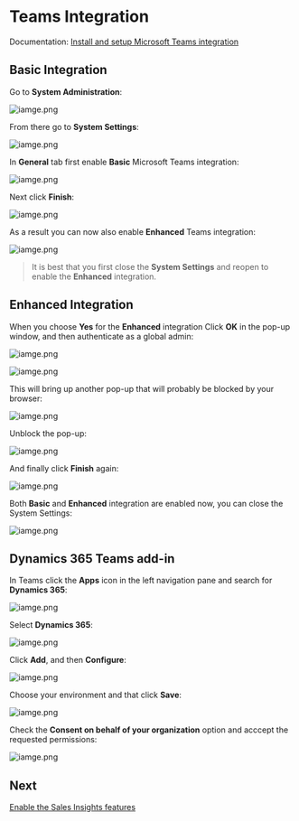 # Teams Integration

Documentation:
[Install and setup Microsoft Teams integration](https://docs.microsoft.com/en-us/dynamics365/teams-integration/teams-install-app)

## Basic Integration

Go to **System Administration**:

![iamge.png](images/teams-integration-advanced-settings-system-administration.png)

From there go to **System Settings**:

![iamge.png](images/teams-integration-advanced-settings-system-administration-system-settings.png)

In **General** tab first enable **Basic** Microsoft Teams integration:

![iamge.png](images/teams-integration-advanced-settings-system-administration-system-settings-enable-basic-integration.png)

Next click **Finish**:

![iamge.png](images/teams-integration-advanced-settings-system-administration-system-settings-enable-basic-integration-finish.png)

As a result you can now also enable **Enhanced** Teams integration:

![iamge.png](images/teams-integration-advanced-settings-system-administration-system-settings-enable-enhanced-integration.png)

> It is best that you first close the **System Settings** and reopen to enable the **Enhanced** integration.

## Enhanced Integration

When you choose **Yes** for the **Enhanced** integration Click **OK** in the pop-up window, and then authenticate as a global admin:

![iamge.png](images/teams-integration-advanced-settings-system-administration-system-settings-enable-enhanced-integration-global-admin-auth.png) 

![iamge.png](images/teams-integration-advanced-settings-system-administration-system-settings-enable-enhanced-integration-accept-permissions.png)

This will bring up another pop-up that will probably be blocked by your browser:

![iamge.png](images/teams-integration-advanced-settings-system-administration-system-settings-enable-enhanced-integration-blocked-pop-up.png)

Unblock the pop-up:

![iamge.png](images/teams-integration-advanced-settings-system-administration-system-settings-enable-enhanced-integration-unblock-pop-up.png)


And finally click **Finish** again:

![iamge.png](images/teams-integration-advanced-settings-system-administration-system-settings-enable-enhanced-integration-finish.png)

Both **Basic** and **Enhanced** integration are enabled now, you can close the System Settings:

![iamge.png](images/teams-integration-advanced-settings-system-administration-system-settings-enable-teams-integration-done.png)

## Dynamics 365 Teams add-in

In Teams click the **Apps** icon in the left navigation pane and search for **Dynamics 365**:

![iamge.png](images/teams-integration-teams-apps-search-dynamics-365.png)

Select **Dynamics 365**:

![iamge.png](images/teams-integration-teams-apps-select-dynamics-365.png)

Click **Add**, and then **Configure**:

![iamge.png](images/teams-integration-teams-apps-configure-dynamics-365.png)

Choose your environment and that click **Save**:

![iamge.png](images/teams-integration-teams-apps-dynamics-365-save-configuration.png)

Check the **Consent on behalf of your organization** option and acccept the requested permissions:

![iamge.png](images/teams-integration-teams-accept-permissions.png)

## Next

[Enable the Sales Insights features](Enable-the-Sales-Insights-features.md)